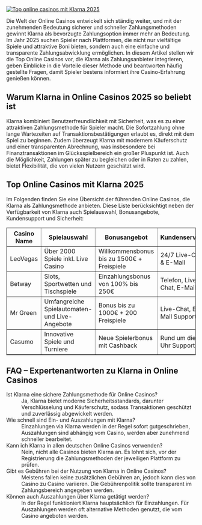 [![Top online casinos mit Klarna 2025](https://123-caf.pages.dev/gitsignup.png)](https://vrmoo.ru/Bt82HjjY)

<div>   <p>Die Welt der Online Casinos entwickelt sich ständig weiter, und mit der zunehmenden Bedeutung sicherer und schneller Zahlungsmethoden gewinnt Klarna als bevorzugte Zahlungsoption immer mehr an Bedeutung. Im Jahr 2025 suchen Spieler nach Plattformen, die nicht nur vielfältige Spiele und attraktive Boni bieten, sondern auch eine einfache und transparente Zahlungsabwicklung ermöglichen. In diesem Artikel stellen wir die Top Online Casinos vor, die Klarna als Zahlungsanbieter integrieren, geben Einblicke in die Vorteile dieser Methode und beantworten häufig gestellte Fragen, damit Spieler bestens informiert ihre Casino-Erfahrung genießen können.</p>      <h2>Warum Klarna in Online Casinos 2025 so beliebt ist</h2>   <p>Klarna kombiniert Benutzerfreundlichkeit mit Sicherheit, was es zu einer attraktiven Zahlungsmethode für Spieler macht. Die Sofortzahlung ohne lange Wartezeiten auf Transaktionsbestätigungen erlaubt es, direkt mit dem Spiel zu beginnen. Zudem überzeugt Klarna mit modernem Käuferschutz und einer transparenten Abrechnung, was insbesondere bei Finanztransaktionen im Glücksspielbereich ein großer Pluspunkt ist. Auch die Möglichkeit, Zahlungen später zu begleichen oder in Raten zu zahlen, bietet Flexibilität, die von vielen Nutzern geschätzt wird.</p>      <h2>Top Online Casinos mit Klarna 2025</h2>   <p>Im Folgenden finden Sie eine Übersicht der führenden Online Casinos, die Klarna als Zahlungsmethode anbieten. Diese Liste berücksichtigt neben der Verfügbarkeit von Klarna auch Spielauswahl, Bonusangebote, Kundensupport und Sicherheit:</p>      <table border="1" cellpadding="8" cellspacing="0" style="border-collapse: collapse;">     <thead>       <tr>         <th>Casino Name</th>         <th>Spielauswahl</th>         <th>Bonusangebot</th>         <th>Kundenservice</th>         <th>Sicherheit</th>       </tr>     </thead>     <tbody>       <tr>         <td>LeoVegas</td>         <td>Über 2000 Spiele inkl. Live Casino</td>         <td>Willkommensbonus bis zu 1500€ + Freispiele</td>         <td>24/7 Live-Chat & E-Mail</td>         <td>Lizenz aus Malta, SSL-Verschlüsselung</td>       </tr>       <tr>         <td>Betway</td>         <td>Slots, Sportwetten und Tischspiele</td>         <td>Einzahlungsbonus von 100% bis 250€</td>         <td>Telefon, Live-Chat, E-Mail</td>         <td>Gibraltar Lizenz, strenge Datenschutzrichtlinien</td>       </tr>       <tr>         <td>Mr Green</td>         <td>Umfangreiche Spielautomaten- und Live-Angebote</td>         <td>Bonus bis zu 1000€ + 200 Freispiele</td>         <td>Live-Chat, E-Mail Support</td>         <td>Malta Lizenz, geprüfte Fairness</td>       </tr>       <tr>         <td>Casumo</td>         <td>Innovative Spiele und Turniere</td>         <td>Neue Spielerbonus mit Cashback</td>         <td>Rund um die Uhr Support</td>         <td>Malta Lizenz, SSL-Verschlüsselung</td>       </tr>     </tbody>   </table>      <h2>FAQ – Expertenantworten zu Klarna in Online Casinos</h2>   <dl>     <dt>Ist Klarna eine sichere Zahlungsmethode für Online Casinos?</dt>     <dd>Ja, Klarna bietet moderne Sicherheitsstandards, darunter Verschlüsselung und Käuferschutz, sodass Transaktionen geschützt und zuverlässig abgewickelt werden.</dd>        <dt>Wie schnell sind Ein- und Auszahlungen mit Klarna?</dt>     <dd>Einzahlungen via Klarna werden in der Regel sofort gutgeschrieben, Auszahlungen sind abhängig vom Casino, werden aber zunehmend schneller bearbeitet.</dd>        <dt>Kann ich Klarna in allen deutschen Online Casinos verwenden?</dt>     <dd>Nein, nicht alle Casinos bieten Klarna an. Es lohnt sich, vor der Registrierung die Zahlungsmethoden der jeweiligen Plattform zu prüfen.</dd>        <dt>Gibt es Gebühren bei der Nutzung von Klarna in Online Casinos?</dt>     <dd>Meistens fallen keine zusätzlichen Gebühren an, jedoch kann dies von Casino zu Casino variieren. Die Gebührenpolitik sollte transparent im Zahlungsbereich angegeben werden.</dd>        <dt>Können auch Auszahlungen über Klarna getätigt werden?</dt>     <dd>In der Regel funktioniert Klarna hauptsächlich für Einzahlungen. Für Auszahlungen werden oft alternative Methoden genutzt, die vom Casino angeboten werden.</dd>   </dl>   </div>